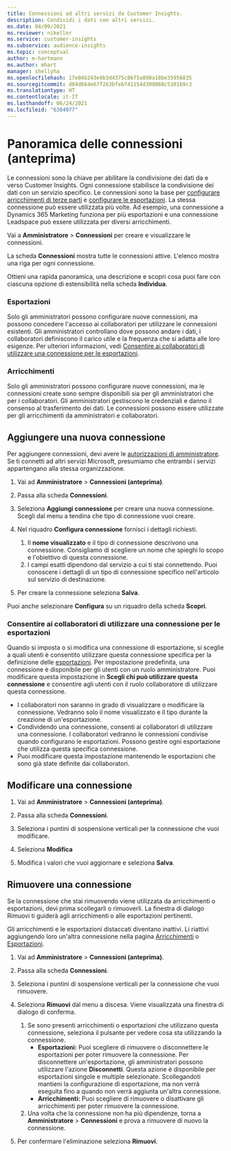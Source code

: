 ```yaml
---
title: Connessioni ad altri servizi da Customer Insights.
description: Condividi i dati con altri servizi.
ms.date: 04/09/2021
ms.reviewer: nikeller
ms.service: customer-insights
ms.subservice: audience-insights
ms.topic: conceptual
author: m-hartmann
ms.author: mhart
manager: shellyha
ms.openlocfilehash: 17e04b243e9b3d4375c86f5a890a18be35956835
ms.sourcegitcommit: d84d664e67f263bfeb741154d309088c5101b9c3
ms.translationtype: HT
ms.contentlocale: it-IT
ms.lasthandoff: 06/24/2021
ms.locfileid: "6304977"
---
```

# <a name="connections-preview-overview"></a>Panoramica delle connessioni (anteprima)

Le connessioni sono la chiave per abilitare la condivisione dei dati da e verso Customer Insights. Ogni connessione stabilisce la condivisione dei dati con un servizio specifico. Le connessioni sono la base per [configurare arricchimenti di terze parti](enrichment-hub.md) e [configurare le esportazioni](export-destinations.md). La stessa connessione può essere utilizzata più volte. Ad esempio, una connessione a Dynamics 365 Marketing funziona per più esportazioni e una connessione Leadspace può essere utilizzata per diversi arricchimenti.

Vai a **Amministratore** > **Connessioni** per creare e visualizzare le connessioni.

La scheda **Connessioni** mostra tutte le connessioni attive. L'elenco mostra una riga per ogni connessione. 

Ottieni una rapida panoramica, una descrizione e scopri cosa puoi fare con ciascuna opzione di estensibilità nella scheda **Individua**.

### <a name="exports"></a>Esportazioni

Solo gli amministratori possono configurare nuove connessioni, ma possono concedere l'accesso ai collaboratori per utilizzare le connessioni esistenti. Gli amministratori controllano dove possono andare i dati, i collaboratori definiscono il carico utile e la frequenza che si adatta alle loro esigenze. Per ulteriori informazioni, vedi [Consentire ai collaboratori di utilizzare una connessione per le esportazioni](#allow-contributors-to-use-a-connection-for-exports).

### <a name="enrichments"></a>Arricchimenti

Solo gli amministratori possono configurare nuove connessioni, ma le connessioni create sono sempre disponibili sia per gli amministratori che per i collaboratori. Gli amministratori gestiscono le credenziali e danno il consenso al trasferimento dei dati. Le connessioni possono essere utilizzate per gli arricchimenti da amministratori e collaboratori.

## <a name="add-a-new-connection"></a>Aggiungere una nuova connessione

Per aggiungere connessioni, devi avere le [autorizzazioni di amministratore](permissions.md). Se ti connetti ad altri servizi Microsoft, presumiamo che entrambi i servizi appartengano alla stessa organizzazione.

1. Vai ad **Amministratore** > **Connessioni (anteprima)**.

1. Passa alla scheda **Connessioni**.

1. Seleziona **Aggiungi connessione** per creare una nuova connessione. Scegli dal menu a tendina che tipo di connessione vuoi creare.

1. Nel riquadro **Configura connessione** fornisci i dettagli richiesti. 
   1. Il **nome visualizzato** e il tipo di connessione descrivono una connessione. Consigliamo di scegliere un nome che spieghi lo scopo e l'obiettivo di questa connessione.
   1. I campi esatti dipendono dal servizio a cui ti stai connettendo. Puoi conoscere i dettagli di un tipo di connessione specifico nell'articolo sul servizio di destinazione.

1. Per creare la connessione seleziona **Salva**.

Puoi anche selezionare **Configura** su un riquadro della scheda **Scopri**.

### <a name="allow-contributors-to-use-a-connection-for-exports"></a>Consentire ai collaboratori di utilizzare una connessione per le esportazioni

Quando si imposta o si modifica una connessione di esportazione, si sceglie a quali utenti è consentito utilizzare questa connessione specifica per la definizione delle [esportazioni](export-destinations.md). Per impostazione predefinita, una connessione è disponibile per gli utenti con un ruolo amministratore. Puoi modificare questa impostazione in **Scegli chi può utilizzare questa connessione** e consentire agli utenti con il ruolo collaboratore di utilizzare questa connessione.

- I collaboratori non saranno in grado di visualizzare o modificare la connessione. Vedranno solo il nome visualizzato e il tipo durante la creazione di un'esportazione.
- Condividendo una connessione, consenti ai collaboratori di utilizzare una connessione. I collaboratori vedranno le connessioni condivise quando configurano le esportazioni. Possono gestire ogni esportazione che utilizza questa specifica connessione.
- Puoi modificare questa impostazione mantenendo le esportazioni che sono già state definite dai collaboratori.

## <a name="edit-a-connection"></a>Modificare una connessione

1. Vai ad **Amministratore** > **Connessioni (anteprima)**.

1. Passa alla scheda **Connessioni**.

1. Seleziona i puntini di sospensione verticali per la connessione che vuoi modificare.

1. Seleziona **Modifica**

1. Modifica i valori che vuoi aggiornare e seleziona **Salva**.

## <a name="remove-a-connection"></a>Rimuovere una connessione

Se la connessione che stai rimuovendo viene utilizzata da arricchimenti o esportazioni, devi prima scollegarli o rimuoverli. La finestra di dialogo Rimuovi ti guiderà agli arricchimenti o alle esportazioni pertinenti. 

Gli arricchimenti e le esportazioni distaccati diventano inattivi. Li riattivi aggiungendo loro un'altra connessione nella pagina [Arricchimenti](enrichment-hub.md) o [Esportazioni](export-destinations.md).

1. Vai ad **Amministratore** > **Connessioni (anteprima)**.

1. Passa alla scheda **Connessioni**.

1. Seleziona i puntini di sospensione verticali per la connessione che vuoi rimuovere.

1. Seleziona **Rimuovi** dal menu a discesa. Viene visualizzata una finestra di dialogo di conferma.

   1. Se sono presenti arricchimenti o esportazioni che utilizzano questa connessione, seleziona il pulsante per vedere cosa sta utilizzando la connessione.
      - **Esportazioni:** Puoi scegliere di rimuovere o disconnettere le esportazioni per poter rimuovere la connessione. Per disconnettere un'esportazione, gli amministratori possono utilizzare l'azione **Disconnetti**. Questa azione è disponibile per esportazioni singole e multiple selezionate. Scollegandoti mantieni la configurazione di esportazione, ma non verrà eseguita fino a quando non verrà aggiunta un'altra connessione.
      - **Arricchimenti:** Puoi scegliere di rimuovere o disattivare gli arricchimenti per poter rimuovere la connessione. 
   1. Una volta che la connessione non ha più dipendenze, torna a **Amministratore** > **Connessioni** e prova a rimuovere di nuovo la connessione.

1. Per confermare l'eliminazione seleziona **Rimuovi**.

